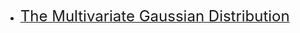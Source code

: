 * [<font size="5">The Multivariate Gaussian Distribution</font>](http://cs229.stanford.edu/section/gaussians.pdf)
